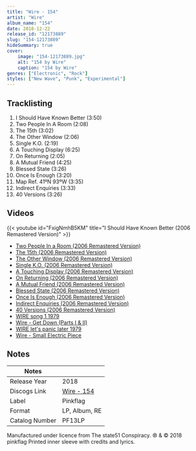 ```yaml
---
title: "Wire - 154"
artist: "Wire"
album_name: "154"
date: 2018-12-22
release_id: "12173889"
slug: "154-12173889"
hideSummary: true
cover:
    image: "154-12173889.jpg"
    alt: "154 by Wire"
    caption: "154 by Wire"
genres: ["Electronic", "Rock"]
styles: ["New Wave", "Punk", "Experimental"]
---
```


## Tracklisting
1. I Should Have Known Better (3:50)
2. Two People In A Room (2:08)
3. The 15th (3:02)
4. The Other Window (2:06)
5. Single K.O. (2:19)
6. A Touching Display (6:25)
7. On Returning (2:05)
8. A Mutual Friend (4:25)
9. Blessed State (3:26)
10. Once Is Enough (3:20)
11. Map Ref. 41ºN 93ºW (3:35)
12. Indirect Enquiries (3:33)
13. 40 Versions (3:26)

## Videos
{{< youtube id="FxigNmhB5KM" title="I Should Have Known Better (2006 Remastered Version)" >}}
- [Two People In a Room (2006 Remastered Version)](https://www.youtube.com/watch?v=KjRzgZYpoPQ)
- [The 15th (2006 Remastered Version)](https://www.youtube.com/watch?v=azpgFemktHg)
- [The Other Window (2006 Remastered Version)](https://www.youtube.com/watch?v=sAhntpY7Pg0)
- [Single K.O. (2006 Remastered Version)](https://www.youtube.com/watch?v=YSIXgqsSW6g)
- [A Touching Display (2006 Remastered Version)](https://www.youtube.com/watch?v=1Fq-56TdMcw)
- [On Returning (2006 Remastered Version)](https://www.youtube.com/watch?v=DuQvvh-9aCM)
- [A Mutual Friend (2006 Remastered Version)](https://www.youtube.com/watch?v=Ya6yJKUPZSQ)
- [Blessed State (2006 Remastered Version)](https://www.youtube.com/watch?v=LeCI9kww3Dk)
- [Once Is Enough (2006 Remastered Version)](https://www.youtube.com/watch?v=OQr6TVdPWxo)
- [Indirect Enquiries (2006 Remastered Version)](https://www.youtube.com/watch?v=_1E7brhqdtE)
- [40 Versions (2006 Remastered Version)](https://www.youtube.com/watch?v=HVR9obMPABw)
- [WIRE song 1 1979](https://www.youtube.com/watch?v=ZlJu7FZRHxc)
- [Wire - Get Down (Parts I & II)](https://www.youtube.com/watch?v=UaK7_m-pZsU)
- [WIRE let's panic later 1979](https://www.youtube.com/watch?v=u6Ep_puwWis)
- [Wire - Small Electric Piece](https://www.youtube.com/watch?v=bSEVrZ1DmlI)


## Notes

| Notes          |             |
| ---------------| ----------- |
| Release Year   | 2018 |
| Discogs Link   | [Wire - 154](https://www.discogs.com/release/12173889-Wire-154) |
| Label          | Pinkflag |
| Format         | LP, Album, RE |
| Catalog Number | PF13LP |

Manufactured under licence from The state51 Conspiracy.  ℗ & © 2018 pinkflag  Printed inner sleeve with credits and lyrics.

